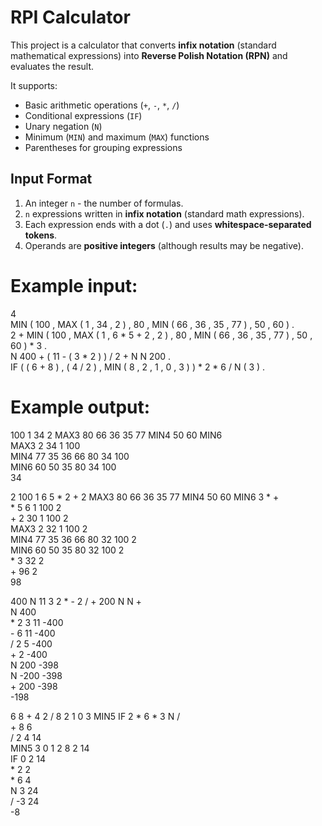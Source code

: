 # RPI Calculator
This project is a calculator that converts **infix notation** (standard mathematical expressions) into **Reverse Polish Notation (RPN)** and evaluates the result.  

It supports:
- Basic arithmetic operations (`+`, `-`, `*`, `/`)
- Conditional expressions (`IF`)
- Unary negation (`N`)
- Minimum (`MIN`) and maximum (`MAX`) functions
- Parentheses for grouping expressions

## Input Format  
1. An integer `n` - the number of formulas.  
2. `n` expressions written in **infix notation** (standard math expressions).  
3. Each expression ends with a dot (`.`) and uses **whitespace-separated tokens**.  
4. Operands are **positive integers** (although results may be negative). 

# Example input:  
4  
MIN ( 100 , MAX ( 1 , 34 , 2 ) , 80 ,  MIN ( 66 , 36  , 35 , 77 ) , 50 , 60 ) .  
2 + MIN ( 100 , MAX ( 1 , 6 * 5 + 2 , 2 ) , 80 ,  MIN ( 66 , 36  , 35 , 77 ) , 50 , 60 ) * 3 .  
N 400 + ( 11 - ( 3 * 2 ) ) / 2 + N N 200 .  
IF ( ( 6 + 8 ) , ( 4 / 2 ) , MIN ( 8 , 2 , 1 , 0 , 3 ) ) * 2 * 6 / N ( 3 ) .  

# Example output:  
100  1  34  2  MAX3  80  66  36  35  77  MIN4  50  60  MIN6  
MAX3 2 34 1 100  
MIN4 77 35 36 66 80 34 100  
MIN6 60 50 35 80 34 100  
34  
  
2  100  1  6  5  *  2  +  2  MAX3  80  66  36  35  77  MIN4  50  60  MIN6  3  *  +  
\* 5 6 1 100 2  
\+ 2 30 1 100 2  
MAX3 2 32 1 100 2  
MIN4 77 35 36 66 80 32 100 2  
MIN6 60 50 35 80 32 100 2  
\* 3 32 2  
\+ 96 2  
98  

400  N  11  3  2  *  -  2  /  +  200  N  N  +  
N 400  
\* 2 3 11 -400  
\- 6 11 -400  
/ 2 5 -400  
\+ 2 -400  
N 200 -398  
N -200 -398  
\+ 200 -398  
-198  
  
6  8  +  4  2  /  8  2  1  0  3  MIN5  IF  2  *  6  *  3  N  /  
\+ 8 6  
/ 2 4 14  
MIN5 3 0 1 2 8 2 14  
IF 0 2 14  
\* 2 2  
\* 6 4  
N 3 24  
/ -3 24  
-8  
